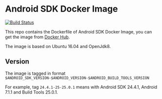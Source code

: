 # Android SDK Docker Image

[![Build Status](https://travis-ci.org/zhywang/android-sdk-docker.svg?branch=master)](https://travis-ci.org/zhywang/android-sdk-docker)

This repo contains the Dockerfile of Android SDK Docker Image, you can get the image from [Docker Hub](https://hub.docker.com/r/zhywang/android-sdk).

The image is based on Ubuntu 16.04 and OpenJdk8.

## Version

The image is tagged in format `$ANDROID_SDK_VERSION-$ANDROID_VERSION-$ANDROID_BUILD_TOOLS_VERSION`

For example, tag `24.4.1-25-25.0.1` means with Android SDK 24.4.1, Android 7.1.1 and Build Tools 25.0.1.